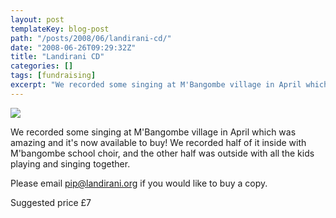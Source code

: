 ```yaml
---
layout: post
templateKey: blog-post
path: "/posts/2008/06/landirani-cd/"
date: "2008-06-26T09:29:32Z"
title: "Landirani CD"
categories: []
tags: [fundraising]
excerpt: "We recorded some singing at M'Bangombe village in April which was amazing and it's now available to..."
---
```


![](https://www.landirani.org/image_library/news/thumb-200x200/49945c5c03763front.jpg)

We recorded some singing at M'Bangombe village in April which was amazing and it's now available to buy! We recorded half of it inside with M'bangombe school choir, and the other half was outside with all the kids playing and singing together.

Please email pip@landirani.org if you would like to buy a copy. 

Suggested price £7